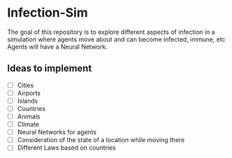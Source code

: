 # Infection-Sim
The goal of this repository is to explore different aspects of infection in a simulation where agents move about and can become infected, immune, etc
Agents will have a Neural Network.

## Ideas to implement
- [ ] Cities
- [ ] Airports
- [ ] Islands
- [ ] Countries
- [ ] Animals
- [ ] Climate
- [ ] Neural Networks for agents
- [ ] Consideration of the state of a location while moving there
- [ ] Different Laws based on countries
